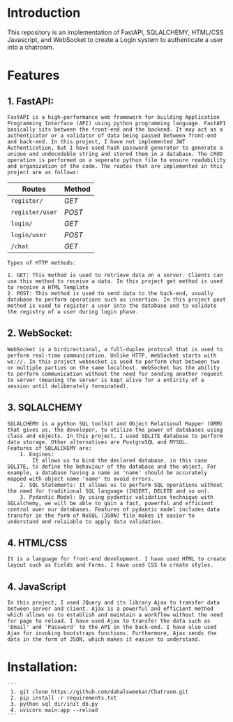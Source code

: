 # Introduction

This repository is an implementation of FastAPI, SQLALCHEMY, HTML/CSS Javascript, and WebSocket to create a Login system to authenticate a user into a chatroom. 

# Features
## 1.	FastAPI:
	FastAPI is a high-performance web framework for building Application Programming Interface (API) using python programming language. FastAPI basically sits between the front-end and the backend. It may act as a authenticator or a validator of data being passed between front-end and back-end. In this project, I have not implemented JWT Authentication, but I have used hash password generator to generate a unique and undecodable string and stored them in a database. The CRUD operation is performed on a seperate python file to ensure readability and organization of the code. The routes that are implemented in this project are as follows:

| Routes  | Method |
| ------------- | ------------- |
| ```register/``` | *GET* | 
| ```register/user```  | *POST*	|                                                                   
| ```login/```  | *GET* |
| ```login/user```  | *POST* |
| ```/chat```  | *GET* |

	Types of HTTP methods:

	1. GET: This method is used to retrieve data on a server. Clients can use this method to receive a data. In this project get method is used to receive a HTML Template
	2. POST: This method is used to send data to the back-end, usually database to perform operations such as insertion. In this project post method is used to register a user into the database and to validate the registry of a user during login phase.
 
## 2. WebSocket:
	WebSocket is a birdirectional, a full-duplex protocal that is used to perform real-time communication. Unlike HTTP, WebSocket starts with ws://. In this project websocket is used to perform chat between two or multiple parties on the same localhost. WebSocket has the ability to perform communication without the need for sending another request to server (meaning the server is kept alive for a entirity of a session until deliberately terminated).

## 3. 	SQLALCHEMY

	SQLALCHEMY is a python SQL toolkit and Object Relational Mapper (ORM) that gives us, the developer, to utilize the power of databases using class and objects. In this project, I used SQLITE database to perform data storage. Other alternatives are PostgreSQL and MYSQL.
	Features of SQLALCHEMY are:
		1. Engines:
			It allows us to bind the declared database, in this case SQLITE, to define the behaviour of the database and the object. For example, a database having a name as 'name' should be accurately mapped with object name 'name' to avoid errors.
		2. SQL Statements: It allows us to perform SQL operations without the need for traditional SQL language (INSERT, DELETE and so on).
		3. Pydantic Model: By using pydantic validation technique with SQLalchemy, we will be able to gain a fast, powerful and efficient 	control over our databases. Features of pydantic model includes data transfer in the form of NoSQL (JSON) file makes it easier to understand and relaiable to apply data validation.

## 4. HTML/CSS
	It is a language for front-end development. I have used HTML to create layout such as Fields and Forms. I have used CSS to create styles.

## 4. JavaScript
	In this project, I used JQuery and its library Ajax to transfer data between server and client. Ajax is a powerful and efficient method which allows us to establish and maintain a workflow without the need for page to reload. I have used Ajax to transfer the data such as 'Email' and 'Password' to the API in the back-end. I have also used Ajax for invoking bootstraps functions. Furthermore, Ajax sends the data in the form of JSON, which makes it easier to understand.

# Installation:
    ```
     1. git clone https://github.com/dahalsweekar/Chatroom.git
     2. pip install -r requirements.txt
     3. python sql_dir/init_db.py
     4. uvicorn main:app --reload
    ```



 
